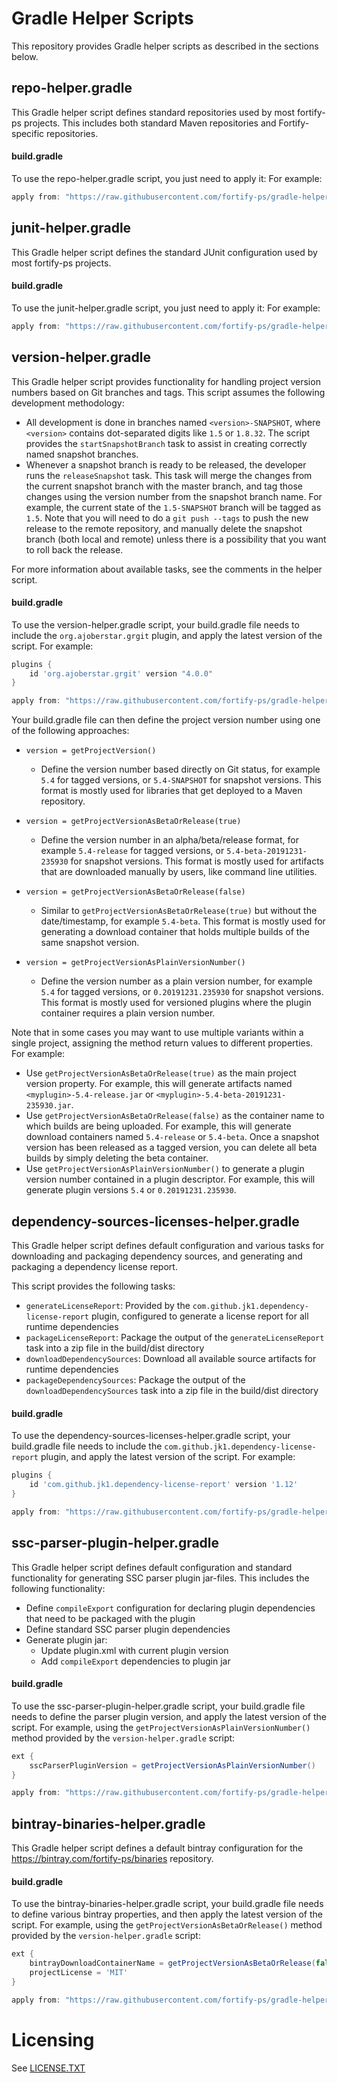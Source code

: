 # Gradle Helper Scripts

This repository provides Gradle helper scripts as described in the
sections below.

## repo-helper.gradle

This Gradle helper script defines standard repositories used by most fortify-ps 
projects. This includes both standard Maven repositories and Fortify-specific 
repositories.

#### build.gradle

To use the repo-helper.gradle script, you just need to apply it: 
For example:

```gradle
apply from: "https://raw.githubusercontent.com/fortify-ps/gradle-helpers/<version>/repo-helper.gradle"
```

## junit-helper.gradle

This Gradle helper script defines the standard JUnit configuration used by most fortify-ps 
projects.

#### build.gradle

To use the junit-helper.gradle script, you just need to apply it: 
For example:

```gradle
apply from: "https://raw.githubusercontent.com/fortify-ps/gradle-helpers/<version>/junit-helper.gradle"
```

## version-helper.gradle

This Gradle helper script provides functionality for handling project version
numbers based on Git branches and tags. This script assumes the following
development methodology:

* All development is done in branches named `<version>-SNAPSHOT`, where
  `<version>` contains dot-separated digits like `1.5` or `1.8.32`.
  The script provides the `startSnapshotBranch` task to assist in creating
  correctly named snapshot branches.
* Whenever a snapshot branch is ready to be released, the developer runs the
  `releaseSnapshot` task. This task will merge the changes from the current
  snapshot branch with the master branch, and tag those changes using the version
  number from the snapshot branch name. For example, the current state of the
  `1.5-SNAPSHOT` branch will be tagged as `1.5`. Note that you will need to
  do a `git push --tags` to push the new release to the remote repository, and
  manually delete the snapshot branch (both local and remote) unless there is a possibility
  that you want to roll back the release.

For more information about available tasks, see the comments in the helper script.

#### build.gradle

To use the version-helper.gradle script, your build.gradle file needs to include the `org.ajoberstar.grgit` plugin, and apply the latest version of the script. 
For example:

```gradle
plugins {
    id 'org.ajoberstar.grgit' version "4.0.0"
}

apply from: "https://raw.githubusercontent.com/fortify-ps/gradle-helpers/<version>/version-helper.gradle"
```

Your build.gradle file can then define the project version number using one of the following approaches:

* `version = getProjectVersion()`
    * Define the version number based directly on Git status, for example `5.4` for tagged versions, or `5.4-SNAPSHOT` for snapshot versions. This format is mostly used for libraries that get deployed to a Maven repository.
 
* `version = getProjectVersionAsBetaOrRelease(true)`
    * Define the version number in an alpha/beta/release format, for example `5.4-release` for tagged versions, or `5.4-beta-20191231-235930` for snapshot versions. This format is mostly used for artifacts that are downloaded manually by users, like command line utilities.
    
* `version = getProjectVersionAsBetaOrRelease(false)`
    * Similar to `getProjectVersionAsBetaOrRelease(true)` but without the date/timestamp, for example `5.4-beta`. This format is mostly used for generating a download container that holds multiple builds of the same snapshot version. 
    
* `version = getProjectVersionAsPlainVersionNumber()`
    * Define the version number as a plain version number, for example `5.4` for tagged versions, or `0.20191231.235930` for snapshot versions. This format is mostly used for versioned plugins where the plugin container requires a plain version number.
    
Note that in some cases you may want to use multiple variants within a single project, assigning the method return values to different properties. For example:

* Use `getProjectVersionAsBetaOrRelease(true)` as the main project version property. For example, this will generate artifacts named `<myplugin>-5.4-release.jar` or `<myplugin>-5.4-beta-20191231-235930.jar`.
* Use `getProjectVersionAsBetaOrRelease(false)` as the container name to which builds are being uploaded. For example, this will generate download containers named `5.4-release` or `5.4-beta`. Once a snapshot version has been released as a tagged version, you can delete all beta builds by simply deleting the beta container.
* Use `getProjectVersionAsPlainVersionNumber()` to generate a plugin version number contained in a plugin descriptor. For example, this will generate plugin versions `5.4` or `0.20191231.235930`.


## dependency-sources-licenses-helper.gradle

This Gradle helper script defines default configuration and various tasks for downloading and packaging dependency sources, and generating and packaging a dependency license report.

This script provides the following tasks:

* `generateLicenseReport`: Provided by the `com.github.jk1.dependency-license-report` plugin, configured to generate a license report for all runtime dependencies
* `packageLicenseReport`: Package the output of the `generateLicenseReport` task into a zip file in the build/dist directory
* `downloadDependencySources`: Download all available source artifacts for runtime dependencies
* `packageDependencySources`: Package the output of the `downloadDependencySources` task into a zip file in the build/dist directory

#### build.gradle

To use the dependency-sources-licenses-helper.gradle script, your build.gradle file needs to include the `com.github.jk1.dependency-license-report` plugin, and apply the latest version of the script. 
For example:

```gradle
plugins {
    id 'com.github.jk1.dependency-license-report' version '1.12'
}

apply from: "https://raw.githubusercontent.com/fortify-ps/gradle-helpers/<version>/dependency-sources-licenses-helper.gradle"
```

## ssc-parser-plugin-helper.gradle

This Gradle helper script defines default configuration and standard functionality for generating SSC parser plugin jar-files. This includes the following functionality:

* Define `compileExport` configuration for declaring plugin dependencies that need to be packaged with the plugin
* Define standard SSC parser plugin dependencies
* Generate plugin jar:
    * Update plugin.xml with current plugin version
    * Add `compileExport` dependencies to plugin jar

#### build.gradle

To use the ssc-parser-plugin-helper.gradle script, your build.gradle file needs to define the parser plugin version, and apply the latest version of the script. 
For example, using the `getProjectVersionAsPlainVersionNumber()` method provided by the `version-helper.gradle` script:

```gradle
ext {
	sscParserPluginVersion = getProjectVersionAsPlainVersionNumber()
}

apply from: "https://raw.githubusercontent.com/fortify-ps/gradle-helpers/<version>/ssc-parser-plugin-helper.gradle"
```

## bintray-binaries-helper.gradle

This Gradle helper script defines a default bintray configuration for the https://bintray.com/fortify-ps/binaries repository.

#### build.gradle

To use the bintray-binaries-helper.gradle script, your build.gradle file needs to define various bintray properties, and then apply the latest version of the script. 
For example, using the `getProjectVersionAsBetaOrRelease()` method provided by the `version-helper.gradle` script:

```gradle
ext {
	bintrayDownloadContainerName = getProjectVersionAsBetaOrRelease(false)
	projectLicense = 'MIT'
}

apply from: "https://raw.githubusercontent.com/fortify-ps/gradle-helpers/<version>/bintray-binaries-helper.gradle"
```

# Licensing

See [LICENSE.TXT](LICENSE.TXT)

